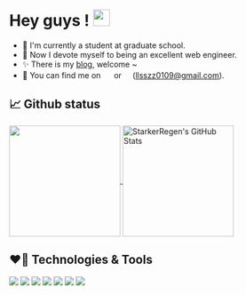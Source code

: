 # Hey guys !  <img src="https://raw.githubusercontent.com/MartinHeinz/MartinHeinz/master/wave.gif" width="30px">
- 👾 I'm currently a student at graduate school. 
- 🎯 Now I devote myself to being an excellent web engineer.
- ✨ There is my [blog](https://blog.csdn.net/weixin_40109345?spm=1011.2124.3001.5343), welcome ~ 
- 💬 You can find me on <a href="https://www.linkedin.cn/injobs/in/shizhen-li-3bb09a145">
                  <img src="https://user-images.githubusercontent.com/53669835/147487239-d0ba308a-0fff-478d-952f-ac20ad100121.png" width="16px" ></a> or 
                <img src="https://user-images.githubusercontent.com/53669835/147487852-cc0502b8-0b16-4fc3-9f9d-ca131035130c.png" width="16px">(llsszz0109@gmail.com).
                
## 📈 Github status
<a href="https://github.com/StarkerRegen/StarkerRegen">
  <img align="center" src="https://github-readme-stats.vercel.app/api/top-langs/?username=StarkerRegen&hide=html,css&title_color=F5EEDC&text_color=F5EEDC&icon_color=00ADB5&bg_color=97BFB4&langs_count=3&card_width=230" height="200rem"/>
</a>
<a href="https://github.com/StarkerRegen/StarkerRegen">
  <img align="center" src="https://github-readme-stats.vercel.app/api?username=StarkerRegen&show_icons=true&title_color=F5EEDC&text_color=DD4A48&icon_color=4F091D&bg_color=97BFB4"
       alt="StarkerRegen's GitHub Stats"  height="200rem"/>
</a>

## ❤️‍🔥 Technologies & Tools
![](https://img.shields.io/badge/OS-Linux-informational?style=flat&logo=linux&logoColor=white&color=71C9CE)
![](https://img.shields.io/badge/Shell-Bash-informational?style=flat&logo=gnu-bash&logoColor=white&color=71C9CE)
![](https://img.shields.io/badge/Code-JavaScript-informational?style=flat&logo=javascript&logoColor=white&color=71C9CE)
![](https://img.shields.io/badge/Code-Java-informational?style=flat&logo=java&logoColor=white&color=71C9CE)
![](https://img.shields.io/badge/Code-Python-informational?style=flat&logo=python&logoColor=white&color=71C9CE)
![](https://img.shields.io/badge/Code-CMake-informational?style=flat&logo=cmake&logoColor=white&color=71C9CE)
![](https://img.shields.io/badge/Code-React-informational?style=flat&logo=react&logoColor=white&color=71C9CE)
